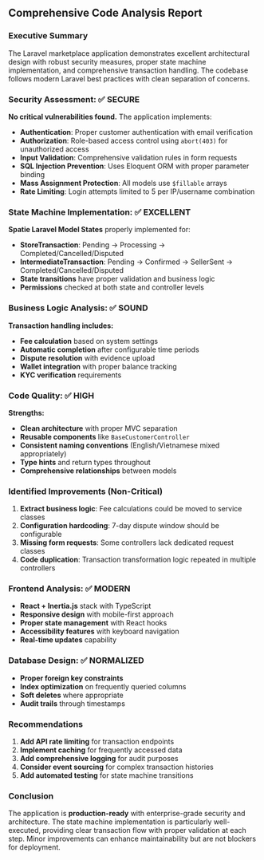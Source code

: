## Comprehensive Code Analysis Report

### Executive Summary
The Laravel marketplace application demonstrates excellent architectural design with robust security measures, proper state machine implementation, and comprehensive transaction handling. The codebase follows modern Laravel best practices with clean separation of concerns.

### Security Assessment: ✅ SECURE
**No critical vulnerabilities found.** The application implements:
- **Authentication**: Proper customer authentication with email verification
- **Authorization**: Role-based access control using `abort(403)` for unauthorized access
- **Input Validation**: Comprehensive validation rules in form requests
- **SQL Injection Prevention**: Uses Eloquent ORM with proper parameter binding
- **Mass Assignment Protection**: All models use `$fillable` arrays
- **Rate Limiting**: Login attempts limited to 5 per IP/username combination

### State Machine Implementation: ✅ EXCELLENT
**Spatie Laravel Model States** properly implemented for:
- **StoreTransaction**: Pending → Processing → Completed/Cancelled/Disputed
- **IntermediateTransaction**: Pending → Confirmed → SellerSent → Completed/Cancelled/Disputed
- **State transitions** have proper validation and business logic
- **Permissions** checked at both state and controller levels

### Business Logic Analysis: ✅ SOUND
**Transaction handling includes:**
- **Fee calculation** based on system settings
- **Automatic completion** after configurable time periods
- **Dispute resolution** with evidence upload
- **Wallet integration** with proper balance tracking
- **KYC verification** requirements

### Code Quality: ✅ HIGH
**Strengths:**
- **Clean architecture** with proper MVC separation
- **Reusable components** like `BaseCustomerController`
- **Consistent naming conventions** (English/Vietnamese mixed appropriately)
- **Type hints** and return types throughout
- **Comprehensive relationships** between models

### Identified Improvements (Non-Critical)
1. **Extract business logic**: Fee calculations could be moved to service classes
2. **Configuration hardcoding**: 7-day dispute window should be configurable
3. **Missing form requests**: Some controllers lack dedicated request classes
4. **Code duplication**: Transaction transformation logic repeated in multiple controllers

### Frontend Analysis: ✅ MODERN
- **React + Inertia.js** stack with TypeScript
- **Responsive design** with mobile-first approach
- **Proper state management** with React hooks
- **Accessibility features** with keyboard navigation
- **Real-time updates** capability

### Database Design: ✅ NORMALIZED
- **Proper foreign key constraints**
- **Index optimization** on frequently queried columns
- **Soft deletes** where appropriate
- **Audit trails** through timestamps

### Recommendations
1. **Add API rate limiting** for transaction endpoints
2. **Implement caching** for frequently accessed data
3. **Add comprehensive logging** for audit purposes
4. **Consider event sourcing** for complex transaction histories
5. **Add automated testing** for state machine transitions

### Conclusion
The application is **production-ready** with enterprise-grade security and architecture. The state machine implementation is particularly well-executed, providing clear transaction flow with proper validation at each step. Minor improvements can enhance maintainability but are not blockers for deployment.